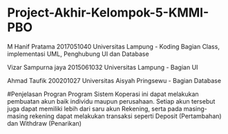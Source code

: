# Project-Akhir-Kelompok-5-KMMI-PBO

M Hanif Pratama 2017051040 Universitas Lampung - Koding Bagian Class, implementasi UML, Penghubung UI dan Database

Vizar Sampurna jaya 2015061032 Universitas Lampung - Bagian UI

Ahmad Taufik 200201027 Universitas Aisyah Pringsewu - Bagian Database 


#Penjelasan Progran
Program Sistem Koperasi ini dapat melakukan pembuatan akun baik individu maupun perusahaan.
Setiap akun tersebut juga dapat memiliki lebih dari saru akun Rekening, serta pada masing-masing 
rekening dapat melakukan transaksi seperti Deposit (Pertambahan) dan Withdraw (Penarikan)
